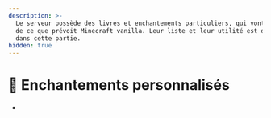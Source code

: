 ```yaml
---
description: >-
  Le serveur possède des livres et enchantements particuliers, qui vont au-delà
  de ce que prévoit Minecraft vanilla. Leur liste et leur utilité est détaillée
  dans cette partie.
hidden: true
---
```


# 📘 Enchantements personnalisés

*
